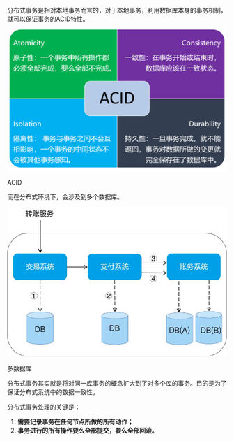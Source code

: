 分布式事务是相对本地事务而言的，对于本地事务，利用数据库本身的事务机制，就可以保证事务的ACID特性。

![1695888893434-299916d8-40d8-48d4-a167-58e2342e0f2a.png](./assets/1695888893434-299916d8-40d8-48d4-a167-58e2342e0f2a.png)

ACID

而在分布式环境下，会涉及到多个数据库。

![1695889076528-e0c496e5-a7c3-4122-b377-c4f730b15194.jpeg](./assets/1695889076528-e0c496e5-a7c3-4122-b377-c4f730b15194.jpeg)

多数据库

分布式事务其实就是将对同一库事务的概念扩大到了对多个库的事务。目的是为了保证分布式系统中的数据一致性。

分布式事务处理的关键是：

1. **需要记录事务在任何节点所做的所有动作；**
2. **事务进行的所有操作要么全部提交，要么全部回滚。**

